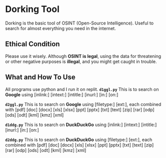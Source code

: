 # Dorking Tool
Dorking is the basic tool of OSINT (Open-Source Intelligence). Useful to search for almost everything you need in the internet.
## Ethical Condition
Please use it wisely. Although **OSINT is legal**, using the data for threatening or other negative purposes is **illegal**, and you might get caught in trouble.
## What and How To Use
All programs use python and I run it on replit.
**`d1ggl.py`**
This is to search on **Google** using [inlink:] [intext:] [intitle:] [inurl:] [in:] [on:]

**`d2ggl.py`**
This is to search on **Google** using [filetype:] [ext:], each combined with [pdf] [doc] [docx] [xls] [xlsx] [ppt] [pptx] [txt] [text] [zip] [rar] [odp] [ods] [odt] [kml] [kmz] [xml]

**`d1ddg.py`**
This is to search on **DuckDuckGo** using [inlink:] [intext:] [intitle:] [inurl:] [in:] [on:]

**`d2ddg.py`**
This is to search on **DuckDuckGo** using [filetype:] [ext:], each combined with [pdf] [doc] [docx] [xls] [xlsx] [ppt] [pptx] [txt] [text] [zip] [rar] [odp] [ods] [odt] [kml] [kmz] [xml]
